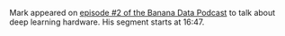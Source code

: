 Mark appeared on [episode #2 of the Banana Data Podcast][ep] to talk about deep learning hardware. His segment starts at 16:47.

[ep]: http://banana-data.buzzsprout.com/300035/1185905-bdn-2-biased-data-the-perfect-answer-multi-armed-bandits-and-the-gpus-behind-your-neural-networks
